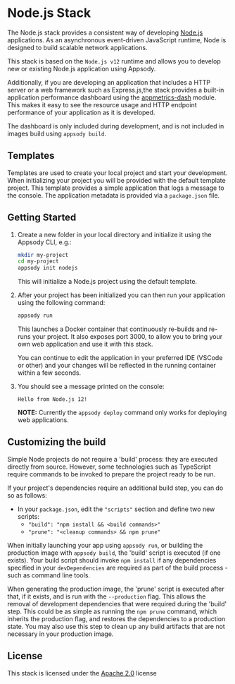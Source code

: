# Node.js Stack

The Node.js stack provides a consistent way of developing [Node.js](https://nodejs.org/) applications. As an asynchronous event-driven JavaScript runtime, Node is designed to build scalable network applications.

This stack is based on the `Node.js v12` runtime and allows you to develop new or existing Node.js application using Appsody.

Additionally, if you are developing an application that includes a HTTP server or a web framework such as Express.js,the stack provides a built-in application performance dashboard using the [appmetrics-dash](https://github.com/runtimetools/appmetrics-dash) module. This makes it easy to see the resource usage and HTTP endpoint performance of your application as it is developed.

The dashboard is only included during development, and is not included in images build using `appsody build`.

## Templates

Templates are used to create your local project and start your development. When initializing your project you will be provided with the default template project. This template provides a simple application that logs a message to the console. The application metadata is provided via a `package.json` file.

## Getting Started

1. Create a new folder in your local directory and initialize it using the Appsody CLI, e.g.:

    ```bash
    mkdir my-project
    cd my-project
    appsody init nodejs
    ```

    This will initialize a Node.js project using the default template.

1. After your project has been initialized you can then run your application using the following command:

    ```bash
    appsody run
    ```

    This launches a Docker container that continuously re-builds and re-runs your project. It also exposes port 3000, to allow you to bring your own web application and use it with this stack.

    You can continue to edit the application in your preferred IDE (VSCode or other) and your changes will be reflected in the running container within a few seconds.

1. You should see a message printed on the console:

    ```Hello from Node.js 12!```

    **NOTE:** Currently the `appsody deploy` command only works for deploying web applications.

## Customizing the build

Simple Node projects do not require a 'build' process: they are executed directly from source.  However, some technologies such as TypeScript require commands to be invoked to prepare the project ready to be run.

If your project's dependencies require an additional build step, you can do so as follows:

- In your `package.json`, edit the `"scripts"` section and define two new scripts:
  - `"build": "npm install && <build commands>"`
  - `"prune": "<cleanup commands> && npm prune"`

When initially launching your app using `appsody run`, or building the production image with `appsody build`, the 'build' script is executed (if one exists).  Your build script should invoke `npm install` if any dependencies specified in your `devDependencies` are required as part of the build process - such as command line tools.

When generating the production image, the 'prune' script is executed after that, if it exists, and is run with the `--production` flag.  This allows the removal of development dependencies that were required during the 'build' step.  This could be as simple as running the `npm prune` command, which inherits the production flag, and restores the dependencies to a production state.  You may also use this step to clean up any build artifacts that are not necessary in your production image.

## License

This stack is licensed under the [Apache 2.0](./image/LICENSE) license
